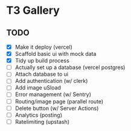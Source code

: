 # T3 Gallery

## TODO

- [x] Make it deploy (vercel)
- [x] Scaffold basic ui with mock data
- [x] Tidy up build process
- [ ] Actually set up a database (vercel postgres)
- [ ] Attach database to ui
- [ ] Add authentication (w/ clerk)
- [ ] Add image uSload
- [ ] Error management (w/ Sentry)
- [ ] Routing/image page (parallel route)
- [ ] Delete button (w/ Server Actions)
- [ ] Analytics (posting)
- [ ] Ratelimiting (upstash)
